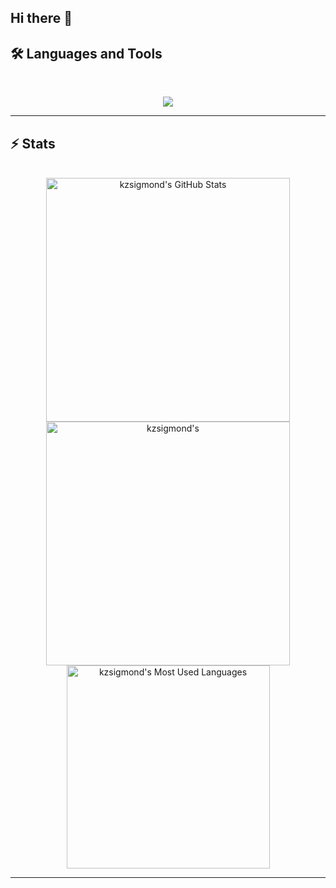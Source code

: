 ## Hi there 👋

## 🛠️ Languages and Tools

<br>

<p align="center">
  <img src="https://skillicons.dev/icons?i=python,cpp,git,julia" />
</p>

<hr>


## ⚡️ Stats

<br>

<div align=center>
  <img width=390 src="https://github-readme-stats.vercel.app/api?username=kzsigmond&theme=transparent&count_private=true&show_icons=true&rank_icon=github&locale=en" alt="kzsigmond's GitHub Stats" />
  <img width=390 src="https://github-readme-streak-stats.herokuapp.com/?user=kzsigmond&theme=transparent&count_private=true&border_radius=10&locale=en" alt="kzsigmond's" />
  <img width=325 src="https://github-readme-stats.vercel.app/api/top-langs?username=kzsigmond&theme=transparent&layout=donut&hide=css&langs_count=8&border_radius=10&show_icons=true&locale=en" alt="kzsigmond's Most Used Languages" />
</div>

<hr>
